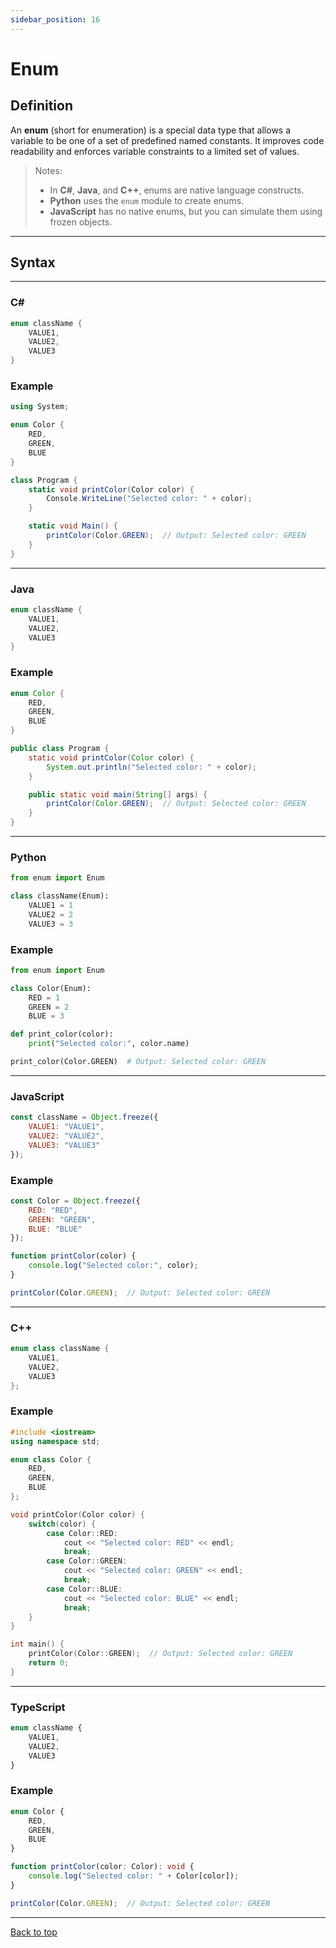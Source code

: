 ```yaml
---
sidebar_position: 16
---
```


# Enum

<!--markdownlint-disable MD036 MD024 MD025 MD001 MD026 MD004 MD051 MD056 MD020 MD013-->

## Definition

An **enum** (short for enumeration) is a special data type that allows a variable to be one of
a set of predefined named constants. It improves code readability and enforces variable constraints
to a limited set of values.

> Notes:
>
> * In **C#**, **Java**, and **C++**, enums are native language constructs.
> * **Python** uses the `enum` module to create enums.
> * **JavaScript** has no native enums, but you can simulate them using frozen objects.

---

## Syntax

---

### C#

```csharp
enum className {
    VALUE1,
    VALUE2,
    VALUE3
}
```

### Example

```csharp
using System;

enum Color {
    RED,
    GREEN,
    BLUE
}

class Program {
    static void printColor(Color color) {
        Console.WriteLine("Selected color: " + color);
    }

    static void Main() {
        printColor(Color.GREEN);  // Output: Selected color: GREEN
    }
}
```

---

### Java

```java
enum className {
    VALUE1,
    VALUE2,
    VALUE3
}
```

### Example

```java
enum Color {
    RED,
    GREEN,
    BLUE
}

public class Program {
    static void printColor(Color color) {
        System.out.println("Selected color: " + color);
    }

    public static void main(String[] args) {
        printColor(Color.GREEN);  // Output: Selected color: GREEN
    }
}
```

---

### Python

```python
from enum import Enum

class className(Enum):
    VALUE1 = 1
    VALUE2 = 2
    VALUE3 = 3
```

### Example

```python
from enum import Enum

class Color(Enum):
    RED = 1
    GREEN = 2
    BLUE = 3

def print_color(color):
    print("Selected color:", color.name)

print_color(Color.GREEN)  # Output: Selected color: GREEN
```

---

### JavaScript

```javascript
const className = Object.freeze({
    VALUE1: "VALUE1",
    VALUE2: "VALUE2",
    VALUE3: "VALUE3"
});
```

### Example

```javascript
const Color = Object.freeze({
    RED: "RED",
    GREEN: "GREEN",
    BLUE: "BLUE"
});

function printColor(color) {
    console.log("Selected color:", color);
}

printColor(Color.GREEN);  // Output: Selected color: GREEN
```

---

### C++

```cpp
enum class className {
    VALUE1,
    VALUE2,
    VALUE3
};
```

### Example

```cpp
#include <iostream>
using namespace std;

enum class Color {
    RED,
    GREEN,
    BLUE
};

void printColor(Color color) {
    switch(color) {
        case Color::RED:
            cout << "Selected color: RED" << endl;
            break;
        case Color::GREEN:
            cout << "Selected color: GREEN" << endl;
            break;
        case Color::BLUE:
            cout << "Selected color: BLUE" << endl;
            break;
    }
}

int main() {
    printColor(Color::GREEN);  // Output: Selected color: GREEN
    return 0;
}
```

---

### TypeScript

```typescript
enum className {
    VALUE1,
    VALUE2,
    VALUE3
}
```

### Example

```typescript
enum Color {
    RED,
    GREEN,
    BLUE
}

function printColor(color: Color): void {
    console.log("Selected color: " + Color[color]);
}

printColor(Color.GREEN);  // Output: Selected color: GREEN
```

---

[Back to top](#enum)
